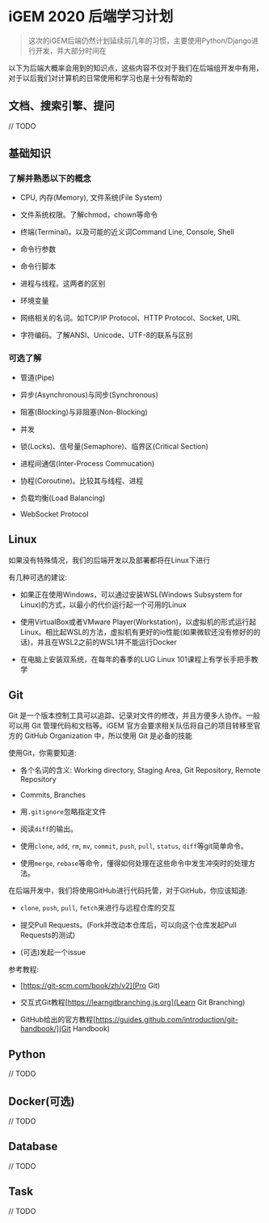 # iGEM 2020 后端学习计划

> 这次的iGEM后端仍然计划延续前几年的习惯，主要使用Python/Django进行开发，并大部分时间在

以下为后端大概率会用到的知识点，这些内容不仅对于我们在后端组开发中有用，对于以后我们对计算机的日常使用和学习也是十分有帮助的

## 文档、搜索引擎、提问

// TODO

## 基础知识

### 了解并熟悉以下的概念

- CPU, 内存(Memory), 文件系统(File System)

- 文件系统权限。了解chmod，chown等命令

- 终端(Terminal)。以及可能的近义词Command Line, Console, Shell

- 命令行参数

- 命令行脚本

- 进程与线程。这两者的区别

- 环境变量

- 网络相关的名词。如TCP/IP Protocol、HTTP Protocol、Socket, URL

- 字符编码。了解ANSI、Unicode、UTF-8的联系与区别

### 可选了解

- 管道(Pipe)

- 异步(Asynchronous)与同步(Synchronous)

- 阻塞(Blocking)与非阻塞(Non-Blocking)

- 并发

- 锁(Locks)、信号量(Semaphore)、临界区(Critical Section)

- 进程间通信(Inter-Process Commucation)

- 协程(Coroutine)。比较其与线程、进程

- 负载均衡(Load Balancing)

- WebSocket Protocol

## Linux

如果没有特殊情况，我们的后端开发以及部署都将在Linux下进行

有几种可选的建议:

- 如果正在使用Windows，可以通过安装WSL(Windows Subsystem for Linux)的方式，以最小的代价运行起一个可用的Linux

- 使用VirtualBox或者VMware Player(Workstation)，以虚拟机的形式运行起Linux。相比起WSL的方法，虚拟机有更好的io性能(如果微软还没有修好的的话)，并且在WSL2之前的WSL1并不能运行Docker

- 在电脑上安装双系统，在每年的春季的LUG Linux 101课程上有学长手把手教学

## Git

Git 是一个版本控制工具可以追踪、记录对⽂件的修改，并且⽅便多⼈协作。一般可以用 Git 管理代码和文档等。iGEM 官方会要求相关队伍将自己的项⽬转移⾄官⽅的 GitHub Organization 中，所以使⽤ Git 是必备的技能

使用Git，你需要知道:

- 各个名词的含义: Working directory, Staging Area, Git Repository, Remote Repository

- Commits, Branches

- 用`.gitignore`忽略指定文件

- 阅读`diff`的输出。

- 使用`clone`, `add`, `rm`, `mv`, `commit`, `push`, `pull`, `status`, `diff`等git简单命令。

- 使用`merge`, `rebase`等命令，懂得如何处理在这些命令中发生冲突时的处理方法。 

在后端开发中，我们将使用GitHub进行代码托管，对于GitHub，你应该知道:

- `clone`, `push`, `pull`, `fetch`来进行与远程仓库的交互

- 提交Pull Requests。(Fork并改动本仓库后，可以向这个仓库发起Pull Requests的测试)

- (可选)发起一个issue

参考教程:

- [https://git-scm.com/book/zh/v2](Pro Git)

- 交互式Git教程[https://learngitbranching.js.org](Learn Git Branching)

- GitHub给出的官方教程[https://guides.github.com/introduction/git-handbook/](Git Handbook)

## Python

// TODO

## Docker(可选)

// TODO

## Database

// TODO

## Task

// TODO
